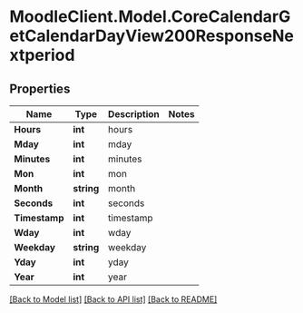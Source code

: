 # MoodleClient.Model.CoreCalendarGetCalendarDayView200ResponseNextperiod

## Properties

Name | Type | Description | Notes
------------ | ------------- | ------------- | -------------
**Hours** | **int** | hours | 
**Mday** | **int** | mday | 
**Minutes** | **int** | minutes | 
**Mon** | **int** | mon | 
**Month** | **string** | month | 
**Seconds** | **int** | seconds | 
**Timestamp** | **int** | timestamp | 
**Wday** | **int** | wday | 
**Weekday** | **string** | weekday | 
**Yday** | **int** | yday | 
**Year** | **int** | year | 

[[Back to Model list]](../README.md#documentation-for-models) [[Back to API list]](../README.md#documentation-for-api-endpoints) [[Back to README]](../README.md)


